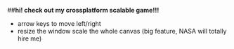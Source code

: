 ##**hi! check out my crossplatform scalable game!!!**

- arrow keys to move left/right
- resize the window scale the whole canvas (big feature, NASA will totally hire me)
